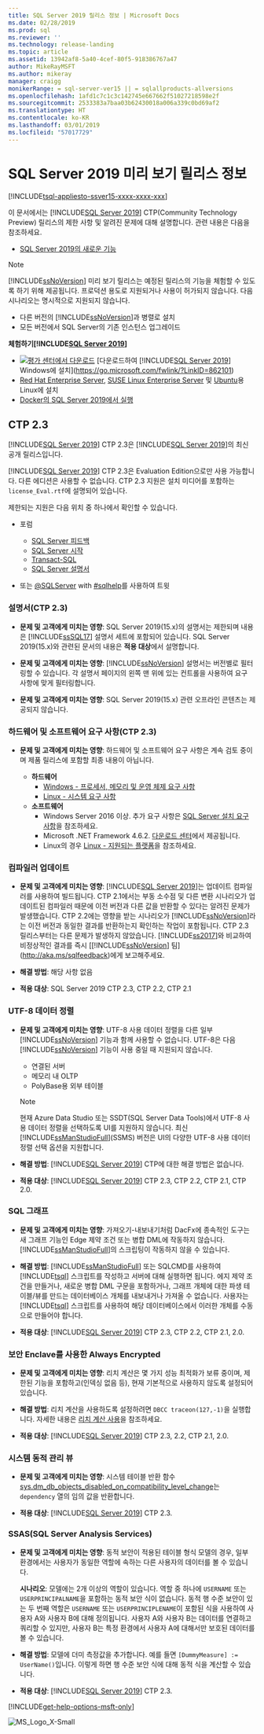 ```yaml
---
title: SQL Server 2019 릴리스 정보 | Microsoft Docs
ms.date: 02/28/2019
ms.prod: sql
ms.reviewer: ''
ms.technology: release-landing
ms.topic: article
ms.assetid: 13942af8-5a40-4cef-80f5-918386767a47
author: MikeRayMSFT
ms.author: mikeray
manager: craigg
monikerRange: = sql-server-ver15 || = sqlallproducts-allversions
ms.openlocfilehash: 1afd1c7c1c3c142745e667662f51027218598e2f
ms.sourcegitcommit: 2533383a7baa03b62430018a006a339c0bd69af2
ms.translationtype: HT
ms.contentlocale: ko-KR
ms.lasthandoff: 03/01/2019
ms.locfileid: "57017729"
---
```

# <a name="sql-server-2019-preview-release-notes"></a>SQL Server 2019 미리 보기 릴리스 정보
[!INCLUDE[tsql-appliesto-ssver15-xxxx-xxxx-xxx](../includes/tsql-appliesto-ssver15-xxxx-xxxx-xxx.md)]

이 문서에서는 [!INCLUDE[SQL Server 2019](../includes/sssqlv15-md.md)] CTP(Community Technology Preview) 릴리스의 제한 사항 및 알려진 문제에 대해 설명합니다. 관련 내용은 다음을 참조하세요.
- [SQL Server 2019의 새로운 기능](../sql-server/what-s-new-in-sql-server-ver15.md)

> [!NOTE]
> [!INCLUDE[ssNoVersion](../includes/ssnoversion-md.md)] 미리 보기 릴리스는 예정된 릴리스의 기능을 체험할 수 있도록 하기 위해 제공됩니다. 프로덕션 용도로 지원되거나 사용이 허가되지 않습니다. 다음 시나리오는 명시적으로 지원되지 않습니다.
>
> - 다른 버전의 [!INCLUDE[ssNoVersion](../includes/ssnoversion-md.md)]과 병렬로 설치
> - 모든 버전에서 SQL Server의 기존 인스턴스 업그레이드

**체험하기[!INCLUDE[SQL Server 2019](../includes/sssqlv15-md.md)]**
- [![평가 센터에서 다운로드](../includes/media/download2.png)](https://go.microsoft.com/fwlink/?LinkID=862101) [다운로드하여 [!INCLUDE[SQL Server 2019](../includes/sssqlv15-md.md)] Windows에 설치](https://go.microsoft.com/fwlink/?LinkID=862101)
- [Red Hat Enterprise Server](../linux/quickstart-install-connect-red-hat.md), [SUSE Linux Enterprise Server](../linux/quickstart-install-connect-suse.md) 및 [Ubuntu](../linux/quickstart-install-connect-ubuntu.md)용 Linux에 설치
- [Docker의 SQL Server 2019에서 실행](../linux/quickstart-install-connect-docker.md)

## <a name="ctp-23"></a>CTP 2.3
[!INCLUDE[SQL Server 2019](../includes/sssqlv15-md.md)] CTP 2.3은 [!INCLUDE[SQL Server 2019](../includes/sssqlv15-md.md)]의 최신 공개 릴리스입니다.

[!INCLUDE[SQL Server 2019](../includes/sssqlv15-md.md)] CTP 2.3은 Evaluation Edition으로만 사용 가능합니다. 다른 에디션은 사용할 수 없습니다. CTP 2.3 지원은 설치 미디어를 포함하는 `license_Eval.rtf`에 설명되어 있습니다.

제한되는 지원은 다음 위치 중 하나에서 확인할 수 있습니다.

- 포럼
  - [SQL Server 피드백](https://aka.ms/sqlfeedback)
  - [SQL Server 시작](https://social.msdn.microsoft.com/Forums/sqlserver/en-US/home?forum=sqlgetstarted)
  - [Transact-SQL](https://social.msdn.microsoft.com/Forums/sqlserver/en-US/home?forum=transactsql)
  - [SQL Server 설명서](https://social.msdn.microsoft.com/Forums/sqlserver/en-US/home?forum=sqldocumentation)

- 또는 [@SQLServer](https://twitter.com/SQLServer) with [#sqlhelp](https://twitter.com/search?q=%23sqlhelp)를 사용하여 트윗

### <a name="documentation-ctp-23"></a>설명서(CTP 2.3)

- **문제 및 고객에게 미치는 영향**: SQL Server 2019(15.x)의 설명서는 제한되며 내용은 [!INCLUDE[ssSQL17](../includes/sssql17-md.md)] 설명서 세트에 포함되어 있습니다. SQL Server 2019(15.x)와 관련된 문서의 내용은 **적용 대상**에서 설명합니다.

- **문제 및 고객에게 미치는 영향**: [!INCLUDE[ssNoVersion](../includes/ssnoversion-md.md)] 설명서는 버전별로 필터링할 수 있습니다. 각 설명서 페이지의 왼쪽 맨 위에 있는 컨트롤을 사용하여 요구 사항에 맞게 필터링합니다. 

- **문제 및 고객에게 미치는 영향**: SQL Server 2019(15.x) 관련 오프라인 콘텐츠는 제공되지 않습니다.

### <a name="hardware-and-software-requirements-ctp-23"></a>하드웨어 및 소프트웨어 요구 사항(CTP 2.3)

- **문제 및 고객에게 미치는 영향**: 하드웨어 및 소프트웨어 요구 사항은 계속 검토 중이며 제품 릴리스에 포함할 최종 내용이 아닙니다.

  - **하드웨어**
    - [Windows - 프로세서, 메모리 및 운영 체제 요구 사항](../sql-server/install/hardware-and-software-requirements-for-installing-sql-server.md#pmosr)
    - [Linux - 시스템 요구 사항](../linux/sql-server-linux-setup.md#system)
  - **소프트웨어**
    - Windows Server 2016 이상. 추가 요구 사항은 [SQL Server 설치 요구 사항](../sql-server/install/hardware-and-software-requirements-for-installing-sql-server.md)을 참조하세요.
    - Microsoft .NET Framework 4.6.2. [다운로드 센터](https://www.microsoft.com/download/details.aspx?id=53344)에서 제공됩니다.
    - Linux의 경우 [Linux - 지원되는 플랫폼](../linux/sql-server-linux-setup.md#supportedplatforms)을 참조하세요.

### <a name="updated-compiler"></a>컴파일러 업데이트

- **문제 및 고객에게 미치는 영향**: [!INCLUDE[SQL Server 2019](../includes/sssqlv15-md.md)]는 업데이트 컴파일러를 사용하여 빌드됩니다. CTP 2.1에서는 부동 소수점 및 다른 변환 시나리오가 업데이트된 컴파일러 때문에 이전 버전과 다른 값을 반환할 수 있다는 알려진 문제가 발생했습니다. CTP 2.2에는 영향을 받는 시나리오가 [!INCLUDE[ssNoVersion](../includes/ssnoversion-md.md)]라는 이전 버전과 동일한 결과를 반환하는지 확인하는 작업이 포함됩니다. CTP 2.3 릴리스부터는 다른 문제가 발생하지 않았습니다. [!INCLUDE[ss2017](../includes/sssqlv14-md.md)]와 비교하여 비정상적인 결과를 즉시 [[!INCLUDE[ssNoVersion](../includes/ssnoversion-md.md)] 팀](http://aka.ms/sqlfeedback)에게 보고해주세요.

- **해결 방법**: 해당 사항 없음

- **적용 대상**: SQL Server 2019 CTP 2.3, CTP 2.2, CTP 2.1

### <a name="utf-8-collations"></a>UTF-8 데이터 정렬

- **문제 및 고객에게 미치는 영향**: UTF-8 사용 데이터 정렬을 다른 일부 [!INCLUDE[ssNoVersion](../includes/ssnoversion-md.md)] 기능과 함께 사용할 수 없습니다. UTF-8은 다음 [!INCLUDE[ssNoVersion](../includes/ssnoversion-md.md)] 기능이 사용 중일 때 지원되지 않습니다.

  - 연결된 서버
  - 메모리 내 OLTP
  - PolyBase용 외부 테이블

  > [!Note]
  > 현재 Azure Data Studio 또는 SSDT(SQL Server Data Tools)에서 UTF-8 사용 데이터 정렬을 선택하도록 UI를 지원하지 않습니다. 최신 [!INCLUDE[ssManStudioFull](../includes/ssmanstudiofull-md.md)](SSMS) 버전은 UI의 다양한 UTF-8 사용 데이터 정렬 선택 옵션을 지원합니다.
 
- **해결 방법**: [!INCLUDE[SQL Server 2019](../includes/sssqlv15-md.md)] CTP에 대한 해결 방법은 없습니다.

- **적용 대상**: [!INCLUDE[SQL Server 2019](../includes/sssqlv15-md.md)] CTP 2.3, CTP 2.2, CTP 2.1, CTP 2.0.

### <a name="sql-graph"></a>SQL 그래프

- **문제 및 고객에게 미치는 영향**: 가져오기-내보내기처럼 DacFx에 종속적인 도구는 새 그래프 기능인 Edge 제약 조건 또는 병합 DML에 작동하지 않습니다. [!INCLUDE[ssManStudioFull](../includes/ssmanstudiofull-md.md)]의 스크립팅이 작동하지 않을 수 있습니다.

- **해결 방법**: [!INCLUDE[ssManStudioFull](../includes/ssmanstudiofull-md.md)] 또는 SQLCMD를 사용하여 [!INCLUDE[tsql](../includes/tsql-md.md)] 스크립트를 작성하고 서버에 대해 실행하면 됩니다. 에지 제약 조건을 만들거나, 새로운 병합 DML 구문을 포함하거나, 그래프 개체에 대한 파생 테이블/뷰를 만드는 데이터베이스 개체를 내보내거나 가져올 수 없습니다. 사용자는 [!INCLUDE[tsql](../includes/tsql-md.md)] 스크립트를 사용하여 해당 데이터베이스에서 이러한 개체를 수동으로 만들어야 합니다. 

- **적용 대상**: [!INCLUDE[SQL Server 2019](../includes/sssqlv15-md.md)] CTP 2.3, CTP 2.2, CTP 2.1, 2.0.

### <a name="always-encrypted-with-secure-enclaves"></a>보안 Enclave를 사용한 Always Encrypted

- **문제 및 고객에게 미치는 영향**: 리치 계산은 몇 가지 성능 최적화가 보류 중이며, 제한된 기능을 포함하고(인덱싱 없음 등), 현재 기본적으로 사용하지 않도록 설정되어 있습니다.

- **해결 방법**: 리치 계산을 사용하도록 설정하려면 `DBCC traceon(127,-1)`을 실행합니다. 자세한 내용은 [리치 계산 사용](../relational-databases/security/encryption/configure-always-encrypted-enclaves.md#configure-a-secure-enclave)을 참조하세요.

- **적용 대상**: [!INCLUDE[SQL Server 2019](../includes/sssqlv15-md.md)] CTP 2.3, 2.2, CTP 2.1, 2.0.

### <a name="system-dynamic-management-views"></a>시스템 동적 관리 뷰

- **문제 및 고객에게 미치는 영향**: 시스템 테이블 반환 함수 [sys.dm_db_objects_disabled_on_compatibility_level_change](../relational-databases/system-dynamic-management-views/spatial-data-sys-dm-db-objects-disabled-on-compatibility-level-change.md)는 `dependency` 열의 임의 값을 반환합니다.

- **적용 대상**: [!INCLUDE[SQL Server 2019](../includes/sssqlv15-md.md)] CTP 2.3.

### <a name="sql-server-analysis-services-ssas"></a>SSAS(SQL Server Analysis Services)

- **문제 및 고객에게 미치는 영향**: 동적 보안이 적용된 테이블 형식 모델의 경우, 일부 환경에서는 사용자가 동일한 역할에 속하는 다른 사용자의 데이터를 볼 수 있습니다.

  **시나리오**: 모델에는 2개 이상의 역할이 있습니다. 역할 중 하나에 `USERNAME` 또는 `USERPRINCIPALNAME`을 포함하는 동적 보안 식이 없습니다. 동적 행 수준 보안이 있는 두 번째 역할은 `USERNAME` 또는 `USERPRINCIPLENAME`이 포함된 식을 사용하여 사용자 A와 사용자 B에 대해 정의됩니다. 사용자 A와 사용자 B는 데이터를 연결하고 쿼리할 수 있지만, 사용자 B는 특정 환경에서 사용자 A에 대해서만 보호된 데이터를 볼 수 있습니다.

- **해결 방법**: 모델에 더미 측정값을 추가합니다. 예를 들면 `[DummyMeasure] := UserName()`입니다. 이렇게 하면 행 수준 보안 식에 대해 동적 식을 계산할 수 있습니다.

- **적용 대상**: [!INCLUDE[SQL Server 2019](../includes/sssqlv15-md.md)] CTP 2.3.

[!INCLUDE[get-help-options-msft-only](../includes/paragraph-content/get-help-options.md)]

![MS_Logo_X-Small](../sql-server/media/ms-logo-x-small.png)
